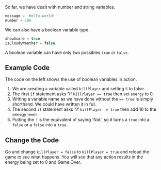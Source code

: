 So far, we have dealt with number and string variables.

```javascript
message = 'Hello world!'
number = 100
```

We can also have a boolean variable type.

```javascript
showScore = true
isCloudyWeather = false
```

A boolean variable can have only two possibles `true` or `false`.

## Example Code
The code on the left shows the use of boolean variables in action.

1. We are creating a variable called `killPlayer` and setting it to false.
1. The first `if` statement asks "if `killPlayer == true` then set `energy` to 0.
1. Writing a variable name as we have done without the `== true` is simply shorthand. We could have written it in full.
1. The second `if` statement asks "if `killPlayer != true` then add 10 to the energy level.
1. Putting the `!` is the equivalent of saying 'Not', so it turns a `true` into a `false` or a `false` into a `true`.

## Change the Code
Go and change `killPlayer = false` to `killPlayer = true` and reload the game to see what happens. You will see that any action results in the energy being set to 0 and Game Over.